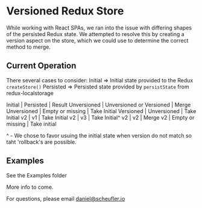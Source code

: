 # Versioned Redux Store

While working with React SPAs, we ran into the issue with differing shapes of the persisted Redux state. We attempted to resolve this by creating a version aspect on the store, which we could use to determine the correct method to merge.

## Current Operation
There several cases to consider:
Initial => Initial state provided to the Redux `createStore()`
Persisted => Persisted state provided by `persistState` from redux-localstorage

Initial | Persisted | Result
Unversioned | Unversioned or Versioned | Merge
Unversioned | Empty or missing | Take Initial
Versioned | Unversioned | Take Initial
v2 | v1 | Take Initial
v2 | v3 | Take Initial^
v2 | v2 | Merge
v2 | Empty or missing | Take initial

^ - We chose to favor usuing the initial state when version do not match so taht 'rollback's are possible.

## Examples
See the Examples folder

More info to come.

For questions, please email [daniel@scheufler.io](mailto:daniel@scheufler.io)